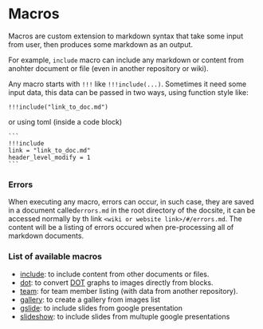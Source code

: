 # Macros
Macros are custom extension to markdown syntax that take some input from user, then produces some markdown as an output.

For example, `include` macro can include any markdown or content from anohter document or file (even in another repository or wiki).

Any macro starts with `!!!` like ```!!!include(...)```. Sometimes it need some input data, this data can be passed in two ways, using function style like:

```
!!!include("link_to_doc.md")
```

or using toml (inside a code block)

````
```
!!!include
link = "link_to_doc.md"
header_level_modify = 1
```
````

### Errors

When executing any macro, errors can occur, in such case, they are saved in a document called`errors.md` in the root directory of the docsite, it can be accessed normally by th link `<wiki or website link>/#/errors.md`. The content will be a listing of errors occured when pre-processing all of markdown documents.


### List of available macros
* [include](include.md): to include content from other documents or files.
* [dot](dot.md): to convert [DOT](https://en.wikipedia.org/wiki/DOT_(graph_description_language)) graphs to images directly from blocks.
* [team](team.md): for team member listing (with data from another repository).
* [gallery](gallery.md): to create a gallery from images list
* [gslide](gslide.md): to include slides from google presentation
* [slideshow](slideshow.md): to include slides from multuple google presentations
